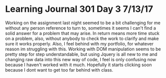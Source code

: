 # Learning Journal 301 Day 3 7/13/17

Working on the assignment last night seemed to be a bit challenging for me without any person reference to turn to, sometimes it seems I can't find a solid answer for a problem that may arise. In return means more time stuck on a problem, also, without anybody to check the work to clarify and make sure it works properly. Also, I feel behind with my portfolio, for whatever reason im struggling with this. Working with DOM manipulation seems to be pretty step for step understandable, but using Jquery is all new to me and changing raw data into this new way of code, I feel is only confusing now because I haven't worked with it much. Hopefully it starts clicking soon because I dont want to get too far behind with class.
